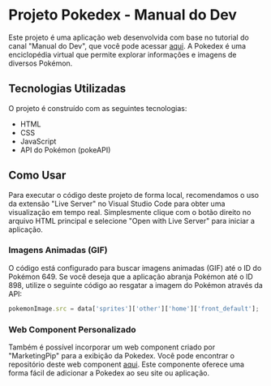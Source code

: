 # Projeto Pokedex - Manual do Dev

Este projeto é uma aplicação web desenvolvida com base no tutorial do canal "Manual do Dev", que você pode acessar [aqui](https://www.youtube.com/watch?v=SjtdH3dWLa8). A Pokedex é uma enciclopédia virtual que permite explorar informações e imagens de diversos Pokémon.

## Tecnologias Utilizadas

O projeto é construído com as seguintes tecnologias:
- HTML
- CSS
- JavaScript
- API do Pokémon (pokeAPI)

## Como Usar

Para executar o código deste projeto de forma local, recomendamos o uso da extensão "Live Server" no Visual Studio Code para obter uma visualização em tempo real. Simplesmente clique com o botão direito no arquivo HTML principal e selecione "Open with Live Server" para iniciar a aplicação.

### Imagens Animadas (GIF)

O código está configurado para buscar imagens animadas (GIF) até o ID do Pokémon 649. Se você deseja que a aplicação abranja Pokémon até o ID 898, utilize o seguinte código ao resgatar a imagem do Pokémon através da API:

```javascript
pokemonImage.src = data['sprites']['other']['home']['front_default'];
```

### Web Component Personalizado

Também é possível incorporar um web component criado por "MarketingPip" para a exibição da Pokedex. Você pode encontrar o repositório deste web component [aqui](https://github.com/MarketingPipeline/Pokedex-Web-Component). Este componente oferece uma forma fácil de adicionar a Pokedex ao seu site ou aplicação.
